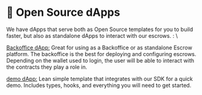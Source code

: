 # 🕍 Open Source dApps

We have dApps that serve both as Open Source templates for you to build faster, but also as standalone dApps to interact with our escrows. : \


[Backoffice dApp:](backoffice-dapp-overview/) Great for using as a Backoffice or as standalone Escrow platform. The backoffice is the best for deploying and configuring escrows. Depending on the wallet used to login, the user will be able to interact with the contracts they play a role in.&#x20;

[demo dApp:](demo-overview/) Lean simple template that integrates with our SDK for a quick demo. Includes types, hooks, and everything you will need to get started.
